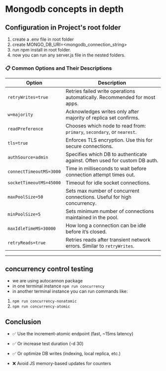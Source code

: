 # Mongodb concepts in depth

## Configuration in Project's root folder

1. create a .env file in root folder
2. create MONGO_DB_URI=<mongodb_connection_string>
3. run npm install in root folder.
4. now you can run any server.js file in the nested folders.

### 📋 Common Options and Their Descriptions

| Option                  | Description                                                                |
| ----------------------- | -------------------------------------------------------------------------- |
| `retryWrites=true`      | Retries failed write operations automatically. Recommended for most apps.  |
| `w=majority`            | Acknowledges writes only after majority of replica set confirms.           |
| `readPreference`        | Chooses which node to read from: `primary`, `secondary`, or `nearest`.     |
| `tls=true`              | Enforces TLS encryption. Use this for secure connections.                  |
| `authSource=admin`      | Specifies which DB to authenticate against. Often used for custom DB auth. |
| `connectTimeoutMS=3000` | Time in milliseconds to wait before connection attempt times out.          |
| `socketTimeoutMS=45000` | Timeout for idle socket connections.                                       |
| `maxPoolSize=50`        | Sets max number of concurrent connections. Useful for high concurrency.    |
| `minPoolSize=5`         | Sets minimum number of connections maintained in the pool.                 |
| `maxIdleTimeMS=30000`   | How long a connection can be idle before it’s closed.                      |
| `retryReads=true`       | Retries reads after transient network errors. Similar to `retryWrites`.    |

---

## concurrency control testing

- we are using autocannon package
- in one terminal instance 
```npm run concurrency```
- in another terminal instance 
you can run commands like:
1. ```npm run concurrency-nonatomic```
2. ```npm run concurrency-atomic```

## Conclusion

* ✅ Use the increment-atomic endpoint (fast, ~15ms latency)

* ✅ Or increase test duration (-d 30)

* ✅ Or optimize DB writes (indexing, local replica, etc.)

* ❌ Avoid JS memory-based updates for counters